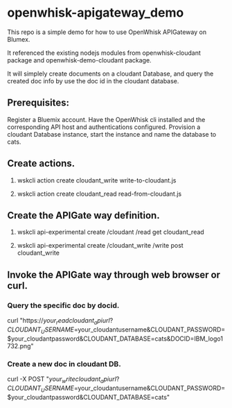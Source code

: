 # openwhisk-apigateway_demo
This repo is a simple demo for how to use OpenWhisk APIGateway on Blumex.

It referenced the existing nodejs modules from openwhisk-cloudant package and openwhisk-demo-cloudant
package.

It will simplely create documents on a cloudant Database, and query the created
doc info by use the doc id in the cloudant database.

## Prerequisites:

Register a Bluemix account.
Have the OpenWhisk cli installed and the corresponding API host and authentications configured.
Provision a cloudant Database instance, start the instance and name the database to cats.

## Create actions.
1. wskcli action create  cloudant_write  write-to-cloudant.js

2. wskcli action  create cloudant_read read-from-cloudant.js


## Create the APIGate way definition.
1. wskcli api-experimental create  /cloudant /read get  cloudant_read

2. wskcli api-experimental create /cloudant_write  /write  post cloudant_write


## Invoke the APIGate way through web browser or curl.

### Query the specific doc by docid.

curl "https://$your_readcloudant_apiurl?CLOUDANT_USERNAME=$your_cloudantusername&CLOUDANT_PASSWORD=$your_cloudantpassword&CLOUDANT_DATABASE=cats&DOCID=IBM_logo1732.png"

### Create a new doc in cloudant DB.

curl -X POST "$your_writecloudant_apiurl?CLOUDANT_USERNAME=$your_cloudantusername&CLOUDANT_PASSWORD=$your_cloudantpassword&CLOUDANT_DATABASE=cats"
